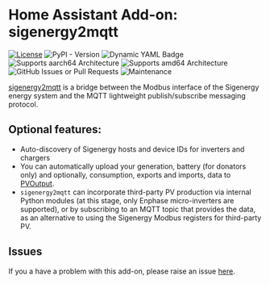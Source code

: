 # Home Assistant Add-on: sigenergy2mqtt

[![License](https://img.shields.io/github/license/seud0nym/sigenergy2mqtt.svg?style=flat)](https://github.com/seud0nym/sigenergy2mqtt/blob/master/LICENSE) 
![PyPI - Version](https://img.shields.io/pypi/v/sigenergy2mqtt)
![Dynamic YAML Badge](https://img.shields.io/badge/dynamic/yaml?url=https%3A%2F%2Fraw.githubusercontent.com%2Fseud0nym%2Fhome-assistant-addons%2Frefs%2Fheads%2Fmain%2Fsigenergy2mqtt%2Fconfig.yaml&query=%24.version&prefix=v&label=add-on)
![Supports aarch64 Architecture](https://img.shields.io/badge/aarch64-yes-green.svg)
![Supports amd64 Architecture](https://img.shields.io/badge/amd64-yes-green.svg)
![GitHub Issues or Pull Requests](https://img.shields.io/github/issues/seud0nym/sigenergy2mqtt?link=https%3A%2F%2Fgithub.com%2Fseud0nym%2Fsigenergy2mqtt%2Fissues)
![Maintenance](https://img.shields.io/maintenance/yes/2025)

[sigenergy2mqtt](https://github.com/seud0nym/sigenergy2mqtt) is a bridge between the Modbus interface of the Sigenergy energy system and the MQTT lightweight publish/subscribe messaging protocol.

## Optional features: 

* Auto-discovery of Sigenergy hosts and device IDs for inverters and chargers
* You can automatically upload your generation, battery (for donators only) and optionally, consumption, exports and imports, data to [PVOutput](https://pvoutput.org/).
* `sigenergy2mqtt` can incorporate third-party PV production via internal Python modules (at this stage, only Enphase micro-inverters are supported), or by subscribing to an MQTT topic that provides the data, as an alternative to using the Sigenergy Modbus registers for third-party PV.

## Issues

If you a have a problem with this add-on, please raise an issue [here](https://github.com/seud0nym/sigenergy2mqtt/issues).